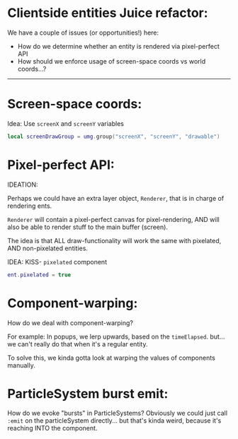 

# Clientside entities Juice refactor:

We have a couple of issues (or opportunities!) here:

- How do we determine whether an entity is rendered via pixel-perfect API
- How should we enforce usage of screen-space coords vs world coords...?


---

# Screen-space coords:
Idea: Use `screenX` and `screenY` variables
```lua
local screenDrawGroup = umg.group("screenX", "screenY", "drawable")
```



# Pixel-perfect API:
IDEATION: 

Perhaps we could have an extra layer object, `Renderer`, 
that is in charge of rendering ents. 

`Renderer` will contain a pixel-perfect canvas for pixel-rendering,
AND will also be able to render stuff to the main buffer (screen).

The idea is that ALL draw-functionality will work the same with
pixelated, AND non-pixelated entities.

IDEA: KISS- `pixelated` component
```lua
ent.pixelated = true
```



# Component-warping:
How do we deal with component-warping?

For example: In popups, we lerp upwards, based on the `timeElapsed`.
but... we can't really do that when it's a regular entity.

To solve this, we kinda gotta look at warping the values of components
manually.



# ParticleSystem burst emit:
How do we evoke "bursts" in ParticleSystems?
Obviously we could just call `:emit` on the particleSystem directly...
but that's kinda weird, because it's reaching INTO the component.

